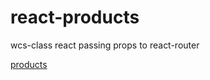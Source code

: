 # react-products

wcs-class react passing props to react-router

[products](https://cristina-ferreira.github.io/react-products/)

